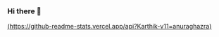 ### Hi there 👋

[(https://github-readme-stats.vercel.app/api?Karthik-v11=anuraghazra)](https://github.com/anuraghazra/github-readme-stats)

<!--
**Karthik-v11/Karthik-v11** is a ✨ _special_ ✨ repository because its `README.md` (this file) appears on your GitHub profile.

Here are some ideas to get you started:

- 🔭 I’m currently working on ...
- 🌱 I’m currently learning ...
- 👯 I’m looking to collaborate on ...
- 🤔 I’m looking for help with ...
- 💬 Ask me about ...
- 📫 How to reach me: ...
- 😄 Pronouns: ...
- ⚡ Fun fact: ...
-->
